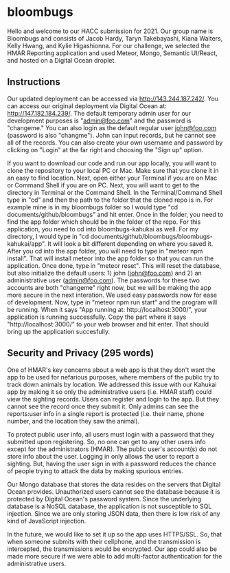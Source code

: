 # bloombugs

Hello and welcome to our HACC submission for 2021. Our group name is Bloombugs and consists of Jacob Hardy, Taryn Takebayashi, Kiana Walters, Kelly Hwang, and Kylie 
Higashionna. For our challenge, we selected the HMAR Reporting application and used Meteor, Mongo, Semantic UI/React, and hosted on a Digital Ocean droplet.

## Instructions
Our updated deployment can be accessed via http://143.244.187.242/. You can access our original deployment via Digital Ocean at: http://147.182.184.239/. The default temporary admin user for our development purposes is "admin@foo.com" and the password is "changeme." You can also login as the default regular user john@foo.com (password is also "changme"). John can input records, but he cannot see all of the records.
You can also create your own username and password by clicking on "Login" at the far right and choosing the "Sign up" option.

If you want to download our code and run our app locally, you will want to clone the repository to your local PC or Mac. Make sure that you clone it in an easy to find location. Next, open either your Terminal 
if you are on Mac or Command Shell if you are on PC. Next, you will want to get to the directory in Terminal or the Command Shell. In the Terminal/Command Shell type in 
"cd" and then the path to the folder that the cloned repo is in. For example mine is in my bloombugs folder so I would type "cd documents/github/bloombugs" and hit enter.
Once in the folder, you need to find the app folder which should be in the folder of the repo. For this application, you need to cd into bloombugs-kahukai as well. For
my directory, I would type in "cd documents/github/bloombugs/bloombugs-kahukai/app". It will look a bit different depending on where you saved it. After you cd into the app
folder, you will need to type in "meteor npm install". That will install meteor into the app folder so that you can run the application. Once done, type in "meteor reset". This will reset the database, but also initialize the default users: 1) john (john@foo.com) and 2) an administrative user (admin@foo.com). The passwords for these two accounts are both "changeme" right now, but we will be making the app more secure in the next interation. We used easy passwords now for ease of development. Now, type in "meteor npm run start" and the program will be running. When it says "App running at: http://localhost:3000/", your application is running successfully. Copy the part where it says "http://localhost:3000/"
to your web browser and hit enter. That should bring up the application succesfully. 

## Security and Privacy (295 words)
One of HMAR's key concerns about a web app is that they don't want the app to be used for nefarious purposes, where members of the public try to track down animals by location. We addressed this issue with our Kahukai app by making it so only the administrative users (i.e. HMAR staff) could view the sighting records. Users can register and login to the app. But they cannot see the record once they submit it. Only admins can see the reports:user info in a single report is protected (i.e. their name, phone number, and the location they saw the animal).

To protect public user info, all users must login with a password that they submitted upon registering. So, no one can get to any other users info except for the administrators (HMAR). The public user's account(s) do not store info about the user. Logging in only allows the user to report a sighting. But, having the user sign in with a password reduces the chance of people trying to attack the data by making spurious entries.

Our Mongo database that stores the data resides on the servers that Digital Ocean provides. Unauthorized users cannot see the database because it is protected by Digital Ocean's password system. Since the underlying database is a NoSQL database, the application is not susceptible to SQL injection. Since we are only storing JSON data, then there is low risk of any kind of JavaScript injection. 

In the future, we would like to set it up so the app uses HTTPS/SSL. So, that when someone submits with their cellphone, and the transmission is intercepted, the transmissions would be encrypted. Our app could also be made more secure if we were able to add multi-factor authentication for the administrative users.


